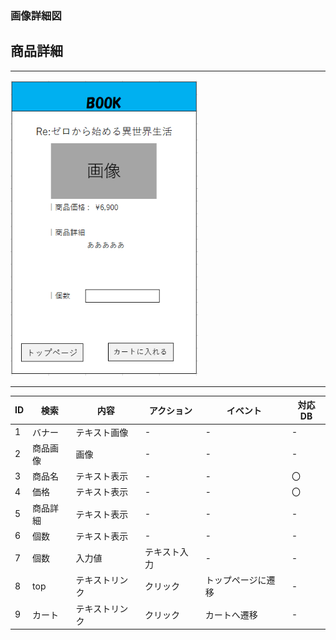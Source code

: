 ### 画像詳細図
## 商品詳細
---
<img src="img/syousai.png" width="300">

---
|ID|検索|内容|アクション|イベント|対応DB|
|--|----|---|---------|--------|-----|
|1|バナー|テキスト画像|-|-|-|
|2|商品画像|画像|-|-|-|
|3|商品名|テキスト表示|-|-|〇|
|4|価格|テキスト表示|-|-|〇|
|5|商品詳細|テキスト表示|-|-|-|
|6|個数|テキスト表示|-|-|-|
|7|個数|入力値|テキスト入力|-|-|-|
|8|top|テキストリンク|クリック|トップページに遷移|-|
|9|カート|テキストリンク|クリック|カートへ遷移|-|
